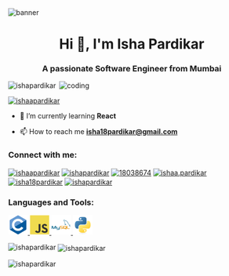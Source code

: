 <img align="center" alt= "banner" src="https://techsteamcenter.com/wp-content/uploads/2022/01/computer-language.png">
<h1 align="center">Hi 👋, I'm Isha Pardikar</h1>
<h3 align="center">A passionate Software Engineer from Mumbai</h3>

<img align="right" alt="coding" width="400" src="https://i.imgur.com/aI5uuHl.gif">
<p align="left"> <img src="https://komarev.com/ghpvc/?username=ishapardikar&label=Profile%20views&color=0e75b6&style=flat" alt="ishapardikar" /> </p>



<p align="left"> <a href="https://twitter.com/ishaapardikar" target="blank"><img src="https://img.shields.io/twitter/follow/ishaapardikar?logo=twitter&style=for-the-badge" alt="ishaapardikar" /></a> </p>

- 🌱 I’m currently learning **React**

- 📫 How to reach me **isha18pardikar@gmail.com**

<h3 align="left">Connect with me:</h3>
<p align="left">
<a href="https://twitter.com/ishaapardikar" target="blank"><img align="center" src="https://raw.githubusercontent.com/rahuldkjain/github-profile-readme-generator/master/src/images/icons/Social/twitter.svg" alt="ishaapardikar" height="30" width="40" /></a>
<a href="https://linkedin.com/in/ishapardikar" target="blank"><img align="center" src="https://raw.githubusercontent.com/rahuldkjain/github-profile-readme-generator/master/src/images/icons/Social/linked-in-alt.svg" alt="ishapardikar" height="30" width="40" /></a>
<a href="https://stackoverflow.com/users/18038674" target="blank"><img align="center" src="https://raw.githubusercontent.com/rahuldkjain/github-profile-readme-generator/master/src/images/icons/Social/stack-overflow.svg" alt="18038674" height="30" width="40" /></a>
<a href="https://instagram.com/ishaa.pardikar" target="blank"><img align="center" src="https://raw.githubusercontent.com/rahuldkjain/github-profile-readme-generator/master/src/images/icons/Social/instagram.svg" alt="ishaa.pardikar" height="30" width="40" /></a>
<a href="https://www.hackerrank.com/isha18pardikar" target="blank"><img align="center" src="https://raw.githubusercontent.com/rahuldkjain/github-profile-readme-generator/master/src/images/icons/Social/hackerrank.svg" alt="isha18pardikar" height="30" width="40" /></a>
<a href="https://www.leetcode.com/ishapardikar" target="blank"><img align="center" src="https://raw.githubusercontent.com/rahuldkjain/github-profile-readme-generator/master/src/images/icons/Social/leet-code.svg" alt="ishapardikar" height="30" width="40" /></a>
</p>

<h3 align="left">Languages and Tools:</h3>
<p align="left"> <a href="https://www.cprogramming.com/" target="_blank" rel="noreferrer"> <img src="https://raw.githubusercontent.com/devicons/devicon/master/icons/c/c-original.svg" alt="c" width="40" height="40"/> </a> <a href="https://developer.mozilla.org/en-US/docs/Web/JavaScript" target="_blank" rel="noreferrer"> <img src="https://raw.githubusercontent.com/devicons/devicon/master/icons/javascript/javascript-original.svg" alt="javascript" width="40" height="40"/> </a> <a href="https://www.mysql.com/" target="_blank" rel="noreferrer"> <img src="https://raw.githubusercontent.com/devicons/devicon/master/icons/mysql/mysql-original-wordmark.svg" alt="mysql" width="40" height="40"/> </a> <a href="https://www.python.org" target="_blank" rel="noreferrer"> <img src="https://raw.githubusercontent.com/devicons/devicon/master/icons/python/python-original.svg" alt="python" width="40" height="40"/> </a> </p>

<p><img align="left" src="https://github-readme-stats.vercel.app/api/top-langs?username=ishapardikar&show_icons=true&locale=en&layout=compact" alt="ishapardikar" /></p>

<p>&nbsp;<img align="center" src="https://github-readme-stats.vercel.app/api?username=ishapardikar&show_icons=true&locale=en" alt="ishapardikar" /></p>

<p><img align="center" src="https://github-readme-streak-stats.herokuapp.com/?user=ishapardikar&" alt="ishapardikar" /></p>
